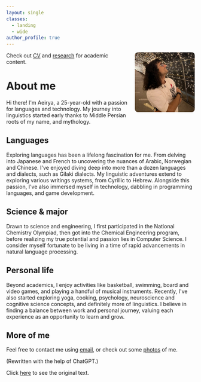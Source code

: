```yaml
---
layout: single
classes:
  - landing
  - wide
author_profile: true
---
```


<img src="/assets/images/me/isfahan_lights.jpeg"
     alt="Aeirya Mohammadi"
     style="float: right; width: 160px; border-radius: 8px; margin: 0 0 10px 15px;">

Check out [CV](/shortcv) and [research](/research) for academic content.

# About me
Hi there! I'm Aeirya, a 25-year-old with a passion for languages and technology. My journey into linguistics started early thanks to Middle Persian roots of my name, and mythology. 

## Languages
Exploring languages has been a lifelong fascination for me. From delving into Japanese and French to uncovering the nuances of Arabic, Norwegian and Chinese. I've enjoyed diving deep into more than a dozen languages and dialects, such as Gilaki dialects. My linguistic adventures extend to exploring various writings systems, from Cyrillic to Hebrew. Alongside this passion, I've also immersed myself in technology, dabbling in programming languages, and game development.

<!--excerpt-->

## Science & major
Drawn to science and engineering, I first participated in the National Chemistry Olympiad, then got into the Chemical Engineering program, before realizing my true potential and passion lies in Computer Science. I consider myself fortunate to be living in a time of rapid advancements in natural language processing.

## Personal life
Beyond academics, I enjoy activities like basketball, swimming, board and video games, and playing a handful of musical instruments. Recently, I've also started exploring yoga, cooking, psychology, neuroscience  and cognitive science concepts, and definitely more of linguistics. I believe in finding a balance between work and personal journey, valuing each experience as an opportunity to learn and grow.


## More of me
Feel free to contact me using [email](mailto:aeiryam@gmail.com), or check out some <a href="/gallery">photos</a> of me.

(Rewritten with the help of ChatGPT.)

Click [here](/aboutme_full) to see the original text.